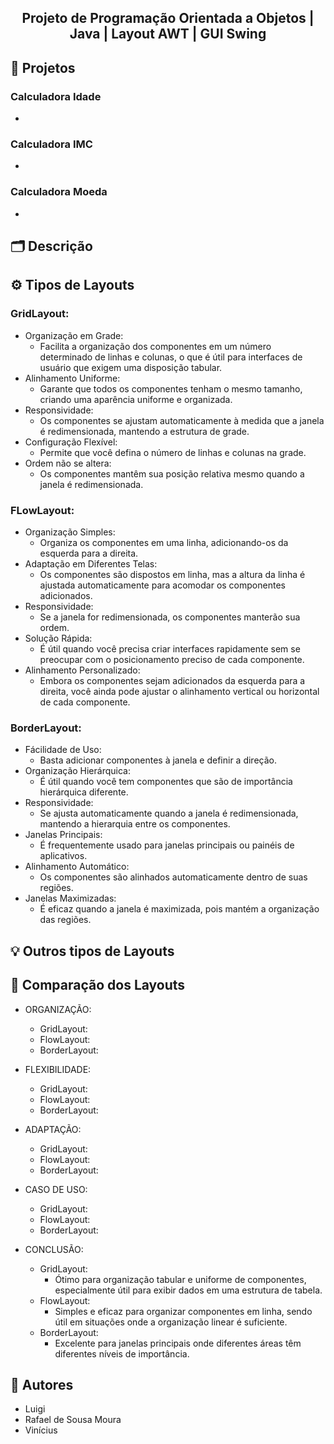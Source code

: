<h2 align="center"> Projeto de Programação Orientada a Objetos | Java | Layout AWT | GUI Swing</h2>

<h2 align="left"> 🧠 Projetos </h2>
<h3 align="left"> Calculadora Idade </h3>

- 
<h3 align="left"> Calculadora IMC </h3>

-

<h3 align="left"> Calculadora Moeda </h3>

-

<h2 align="left"> 🗂️ Descrição </h2>

<h2 align="left"> ⚙️ Tipos de Layouts </h2>

<h3 align="left"> GridLayout: </h3>

  - Organização em Grade:
      - Facilita a organização dos componentes em um número determinado de linhas e colunas, o que é útil para interfaces de usuário que exigem uma disposição tabular.
  - Alinhamento Uniforme:
      - Garante que todos os componentes tenham o mesmo tamanho, criando uma aparência uniforme e organizada.
  - Responsividade:
      - Os componentes se ajustam automaticamente à medida que a janela é redimensionada, mantendo a estrutura de grade.
  - Configuração Flexível:
      - Permite que você defina o número de linhas e colunas na grade.
  - Ordem não se altera:
      - Os componentes mantêm sua posição relativa mesmo quando a janela é redimensionada.

<h3 align="left"> FLowLayout: </h3>

  - Organização Simples: 
    - Organiza os componentes em uma linha, adicionando-os da esquerda para a direita.
  - Adaptação em Diferentes Telas:
    - Os componentes são dispostos em linha, mas a altura da linha é ajustada automaticamente para acomodar os componentes adicionados.
  - Responsividade:
      - Se a janela for redimensionada, os componentes manterão sua ordem.
  - Solução Rápida:
      - É útil quando você precisa criar interfaces rapidamente sem se preocupar com o posicionamento preciso de cada componente.
  - Alinhamento Personalizado:
      - Embora os componentes sejam adicionados da esquerda para a direita, você ainda pode ajustar o alinhamento vertical ou horizontal de cada componente.
    
<h3 align="left"> BorderLayout: </h3>

  - Fácilidade de Uso:
    - Basta adicionar componentes à janela e definir a direção.
  - Organização Hierárquica:
    - É útil quando você tem componentes que são de importância hierárquica diferente.
  - Responsividade:
    - Se ajusta automaticamente quando a janela é redimensionada, mantendo a hierarquia entre os componentes.
  - Janelas Principais:
    - É frequentemente usado para janelas principais ou painéis de aplicativos.
  - Alinhamento Automático:
    - Os componentes são alinhados automaticamente dentro de suas regiões.
  - Janelas Maximizadas:
    - É eficaz quando a janela é maximizada, pois mantém a organização das regiões.

<h2 align="left"> 💡 Outros tipos de Layouts </h2>


<h2 align="left"> 🎯 Comparação dos Layouts </h2>

- ORGANIZAÇÃO:
    - GridLayout:
    - FlowLayout:
    - BorderLayout:
- FLEXIBILIDADE:
    - GridLayout:
    - FlowLayout:
    - BorderLayout:
- ADAPTAÇÃO:
    - GridLayout:
    - FlowLayout:
    - BorderLayout:
- CASO DE USO:
    - GridLayout:
    - FlowLayout:
    - BorderLayout:

- CONCLUSÃO:
  - GridLayout:
    - Ótimo para organização tabular e uniforme de componentes, especialmente útil para exibir dados em uma estrutura de tabela.
  - FlowLayout:
    - Simples e eficaz para organizar componentes em linha, sendo útil em situações onde a organização linear é suficiente.
  - BorderLayout:
    - Excelente para janelas principais onde diferentes áreas têm diferentes níveis de importância.

<h2 align="left"> 🙋 Autores </h2>

- Luigi
- Rafael de Sousa Moura
- Vinícius


    



